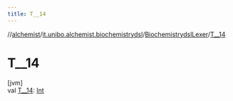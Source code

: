 ```yaml
---
title: T__14
---
```

//[alchemist](../../../index.html)/[it.unibo.alchemist.biochemistrydsl](../index.html)/[BiochemistrydslLexer](index.html)/[T__14](-t__14.html)



# T__14



[jvm]\
val [T__14](-t__14.html): [Int](https://kotlinlang.org/api/latest/jvm/stdlib/kotlin/-int/index.html)




